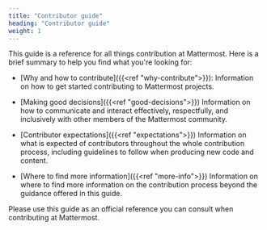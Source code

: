 ```yaml
---
title: "Contributor guide"
heading: "Contributor guide"
weight: 1
---
```

This guide is a reference for all things contribution at Mattermost. Here is a brief summary to help you find what you're looking for:

- [Why and how to contribute]({{<ref "why-contribute">}}): 
	Information on how to get started contributing to Mattermost projects.

- [Making good decisions]({{<ref "good-decisions">}})
	Information on how to communicate and interact effectively, respectfully, and inclusively with other members of the Mattermost community.

- [Contributor expectations]({{<ref "expectations">}})
	Information on what is expected of contributors throughout the whole contribution process, including guidelines to follow when producing new code and content.

- [Where to find more information]({{<ref "more-info">}})
	Information on where to find more information on the contribution process beyond the guidance offered in this guide.

Please use this guide as an official reference you can consult when contributing at Mattermost.
